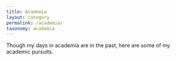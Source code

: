 ```yaml
---
title: Academia
layout: category
permalink: /academia/
taxonomy: academia
---
```


Though my days in academia are in the past, here are some of my academic pursuits.
